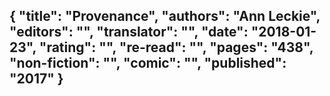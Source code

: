 {
 "title": "Provenance",
 "authors": "Ann Leckie",
 "editors": "",
 "translator": "",
 "date": "2018-01-23",
 "rating": "",
 "re-read": "",
 "pages": "438",
 "non-fiction": "",
 "comic": "",
 "published": "2017"
}
---

